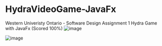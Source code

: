 # HydraVideoGame-JavaFx
Western Univeristy Ontario - Software Design Assignment 1 Hydra Game with JavaFx (Scored 100%)
![image](https://user-images.githubusercontent.com/90727656/169715914-6d2ceafa-89db-482d-af2b-3b25fc34bd0e.png)

![image](https://user-images.githubusercontent.com/90727656/169715973-b862f541-d8da-453a-8d64-e12a9b4aa293.png)

